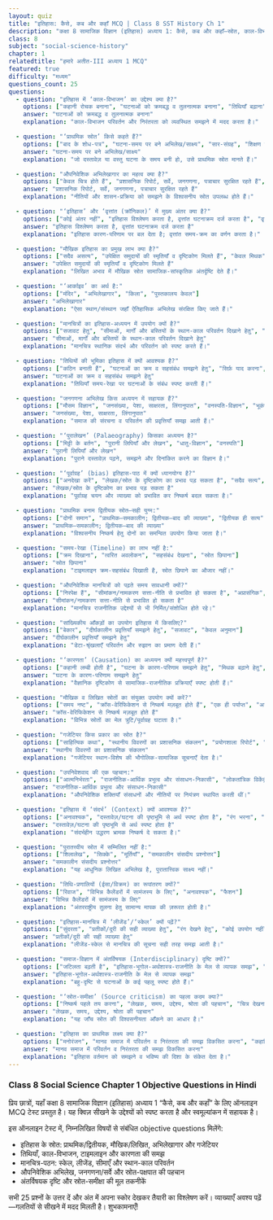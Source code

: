 ```yaml
---
layout: quiz
title: "इतिहास: कैसे, कब और कहाँ MCQ | Class 8 SST History Ch 1"
description: "कक्षा 8 सामाजिक विज्ञान (इतिहास) अध्याय 1: कैसे, कब और कहाँ—स्रोत, काल-विभाजन, तिथियाँ, अभिलेखागार और मानचित्र-आधारित 25 MCQ।"
class: 8
subject: "social-science-history"
chapter: 1
relatedtitle: "हमारे अतीत-III अध्याय 1 MCQ"
featured: true
difficulty: "मध्यम"
questions_count: 25
questions:
  - question: "इतिहास में ‘काल-विभाजन’ का उद्देश्य क्या है?"
    options: ["कहानी रोचक बनाना", "घटनाओं को क्रमबद्ध व तुलनात्मक बनाना", "तिथियाँ बढ़ाना", "चित्र सजावट"]
    answer: "घटनाओं को क्रमबद्ध व तुलनात्मक बनाना"
    explanation: "काल-विभाजन परिवर्तन और निरंतरता को व्यवस्थित समझने में मदद करता है।"

  - question: "‘प्राथमिक स्रोत’ किसे कहते हैं?"
    options: ["बाद के शोध-पत्र", "घटना-समय पर बने अभिलेख/साक्ष्य", "सार-संग्रह", "शिक्षण नोट्स"]
    answer: "घटना-समय पर बने अभिलेख/साक्ष्य"
    explanation: "जो दस्तावेज़ या वस्तु घटना के समय बनी हो, उसे प्राथमिक स्रोत मानते हैं।"

  - question: "औपनिवेशिक अभिलेखागार का महत्व क्या है?"
    options: ["केवल चित्र होते हैं", "प्रशासनिक रिपोर्ट, सर्वे, जनगणना, पत्राचार सुरक्षित रहते हैं", "लोककथा मिलती है", "मानचित्र नहीं मिलते"]
    answer: "प्रशासनिक रिपोर्ट, सर्वे, जनगणना, पत्राचार सुरक्षित रहते हैं"
    explanation: "नीतियों और शासन-प्रक्रिया को समझने के विश्वसनीय स्रोत उपलब्ध होते हैं।"

  - question: "‘इतिहास’ और ‘वृत्तांत (क्रॉनिकल)’ में मुख्य अंतर क्या है?"
    options: ["कोई अंतर नहीं", "इतिहास विश्लेषण करता है, वृत्तांत घटनाक्रम दर्ज करता है", "वृत्तांत विश्लेषण करता है", "इतिहास केवल तिथियाँ है"]
    answer: "इतिहास विश्लेषण करता है, वृत्तांत घटनाक्रम दर्ज करता है"
    explanation: "इतिहास कारण-परिणाम पर बल देता है; वृत्तांत समय-क्रम का वर्णन करता है।"

  - question: "मौखिक इतिहास का प्रमुख लाभ क्या है?"
    options: ["सदैव असत्य", "उपेक्षित समुदायों की स्मृतियाँ व दृष्टिकोण मिलते हैं", "केवल मिथक", "अनावश्यक"]
    answer: "उपेक्षित समुदायों की स्मृतियाँ व दृष्टिकोण मिलते हैं"
    explanation: "लिखित अभाव में मौखिक स्रोत सामाजिक-सांस्कृतिक अंतर्दृष्टि देते हैं।"

  - question: "‘आर्काइव’ का अर्थ है:"
    options: ["मंदिर", "अभिलेखागार", "किला", "पुस्तकालय केवल"]
    answer: "अभिलेखागार"
    explanation: "ऐसा स्थान/संस्थान जहाँ ऐतिहासिक अभिलेख संरक्षित किए जाते हैं।"

  - question: "मानचित्रों का इतिहास-अध्ययन में उपयोग क्यों है?"
    options: ["सजावट हेतु", "सीमाओं, मार्गों और बस्तियों के स्थान-काल परिवर्तन दिखाने हेतु", "केवल रेखांकन", "रंग अभ्यास"]
    answer: "सीमाओं, मार्गों और बस्तियों के स्थान-काल परिवर्तन दिखाने हेतु"
    explanation: "मानचित्र स्थानिक संदर्भ और परिवर्तन को स्पष्ट करते हैं।"

  - question: "तिथियों की भूमिका इतिहास में क्यों आवश्यक है?"
    options: ["कठिन बनाती हैं", "घटनाओं का क्रम व सहसंबंध समझने हेतु", "सिर्फ़ याद करना", "अनावश्यक"]
    answer: "घटनाओं का क्रम व सहसंबंध समझने हेतु"
    explanation: "तिथियाँ समय-रेखा पर घटनाओं के संबंध स्पष्ट करती हैं।"

  - question: "जनगणना अभिलेख किस अध्ययन में सहायक हैं?"
    options: ["मौसम विज्ञान", "जनसंख्या, पेशा, साक्षरता, लिंगानुपात", "वनस्पति-विज्ञान", "भूकंप-मापन"]
    answer: "जनसंख्या, पेशा, साक्षरता, लिंगानुपात"
    explanation: "समाज की संरचना व परिवर्तन की प्रवृत्तियाँ समझ आती हैं।"

  - question: "‘पुरालेखन’ (Palaeography) किसका अध्ययन है?"
    options: ["मिट्टी के बर्तन", "पुरानी लिपियाँ और लेखन", "धातु-विज्ञान", "वनस्पति"]
    answer: "पुरानी लिपियाँ और लेखन"
    explanation: "पुराने दस्तावेज़ पढ़ने, समझने और दिनांकित करने का विज्ञान है।"

  - question: "‘पूर्वाग्रह’ (bias) इतिहास-पाठ में क्यों ध्यानयोग्य है?"
    options: ["अनदेखा करें", "लेखक/स्रोत के दृष्टिकोण का प्रभाव पड़ सकता है", "सदैव सत्य", "स्रोत नहीं चाहिए"]
    answer: "लेखक/स्रोत के दृष्टिकोण का प्रभाव पड़ सकता है"
    explanation: "पूर्वाग्रह चयन और व्याख्या को प्रभावित कर निष्कर्ष बदल सकता है।"

  - question: "प्राथमिक बनाम द्वितीयक स्रोत—सही युग्म:"
    options: ["दोनों समान", "प्राथमिक—समकालीन; द्वितीयक—बाद की व्याख्या", "द्वितीयक ही सत्य", "प्राथमिक असत्य"]
    answer: "प्राथमिक—समकालीन; द्वितीयक—बाद की व्याख्या"
    explanation: "विश्वसनीय निष्कर्ष हेतु दोनों का समन्वित उपयोग किया जाता है।"

  - question: "समय-रेखा (Timeline) का लाभ नहीं है:"
    options: ["क्रम दिखाना", "त्वरित अवलोकन", "सहसंबंध देखना", "स्रोत छिपाना"]
    answer: "स्रोत छिपाना"
    explanation: "टाइमलाइन क्रम-सहसंबंध दिखाती है, स्रोत छिपाने का औजार नहीं।"

  - question: "औपनिवेशिक मानचित्रों को पढ़ते समय सावधानी क्यों?"
    options: ["निरपेक्ष हैं", "सीमांकन/नामकरण सत्ता-नीति से प्रभावित हो सकता है", "अप्रासंगिक", "केवल सुंदर"]
    answer: "सीमांकन/नामकरण सत्ता-नीति से प्रभावित हो सकता है"
    explanation: "मानचित्र राजनीतिक उद्देश्यों से भी निर्मित/संशोधित होते रहे।"

  - question: "सांख्यिकीय आँकड़ों का उपयोग इतिहास में किसलिए?"
    options: ["बेकार", "दीर्घकालीन प्रवृत्तियाँ समझने हेतु", "सजावट", "केवल अनुमान"]
    answer: "दीर्घकालीन प्रवृत्तियाँ समझने हेतु"
    explanation: "डेटा-श्रृंखलाएँ परिवर्तन और रुझान का प्रमाण देती हैं।"

  - question: "‘कारणता’ (Causation) का अध्ययन क्यों महत्त्वपूर्ण है?"
    options: ["कहानी लम्बी होती है", "घटना के कारण-परिणाम समझने हेतु", "मिथक बढ़ाने हेतु", "केवल तिथि हेतु"]
    answer: "घटना के कारण-परिणाम समझने हेतु"
    explanation: "वैज्ञानिक दृष्टिकोण से सामाजिक-राजनीतिक प्रक्रियाएँ स्पष्ट होती हैं।"

  - question: "मौखिक व लिखित स्रोतों का संयुक्त उपयोग क्यों करें?"
    options: ["समय नष्ट", "क्रॉस-वेरिफिकेशन से निष्कर्ष मज़बूत होते हैं", "एक ही पर्याप्त", "अनावश्यक"]
    answer: "क्रॉस-वेरिफिकेशन से निष्कर्ष मज़बूत होते हैं"
    explanation: "विभिन्न स्रोतों का मेल त्रुटि/पूर्वाग्रह घटाता है।"

  - question: "गजेटियर किस प्रकार का स्रोत है?"
    options: ["साहित्यिक कथा", "स्थानीय विवरणों का प्रशासनिक संकलन", "प्रयोगशाला रिपोर्ट", "कथा-कहानी"]
    answer: "स्थानीय विवरणों का प्रशासनिक संकलन"
    explanation: "गजेटियर स्थान-विशेष की भौगोलिक-सामाजिक सूचनाएँ देता है।"

  - question: "उपनिवेशवाद की एक पहचान:"
    options: ["आत्मनिर्भरता", "राजनीतिक-आर्थिक प्रभुत्व और संसाधन-निकासी", "लोकतांत्रिक विकेंद्रीकरण", "कर-समाप्ति"]
    answer: "राजनीतिक-आर्थिक प्रभुत्व और संसाधन-निकासी"
    explanation: "औपनिवेशिक शक्तियाँ संसाधनों और नीतियों पर नियंत्रण स्थापित करती थीं।"

  - question: "इतिहास में ‘संदर्भ’ (Context) क्यों आवश्यक है?"
    options: ["अनावश्यक", "दस्तावेज़/घटना की पृष्ठभूमि से अर्थ स्पष्ट होता है", "रंग भरना", "चित्र सजाना"]
    answer: "दस्तावेज़/घटना की पृष्ठभूमि से अर्थ स्पष्ट होता है"
    explanation: "संदर्भहीन उद्धरण भ्रामक निष्कर्ष दे सकता है।"

  - question: "पुरातत्त्वीय स्रोत में सम्मिलित नहीं है:"
    options: ["शिलालेख", "सिक्के", "मूर्तियाँ", "समकालीन संसदीय प्रश्नोत्तर"]
    answer: "समकालीन संसदीय प्रश्नोत्तर"
    explanation: "यह आधुनिक लिखित अभिलेख है, पुरातात्त्विक साक्ष्य नहीं।"

  - question: "तिथि-प्रणालियों (ईसा/विक्रम) का रूपांतरण क्यों?"
    options: ["रिवाज", "विभिन्न कैलेंडरों में सामंजस्य के लिए", "अनावश्यक", "फैशन"]
    answer: "विभिन्न कैलेंडरों में सामंजस्य के लिए"
    explanation: "अंतरराष्ट्रीय तुलना हेतु सामान्य मापक की ज़रूरत होती है।"

  - question: "इतिहास-मानचित्र में ‘लीजेंड’/‘स्केल’ क्यों पढ़ें?"
    options: ["सुंदरता", "प्रतीकों/दूरी की सही व्याख्या हेतु", "रंग देखने हेतु", "कोई उपयोग नहीं"]
    answer: "प्रतीकों/दूरी की सही व्याख्या हेतु"
    explanation: "लीजेंड-स्केल से मानचित्र की सूचना सही तरह समझ आती है।"

  - question: "समाज-विज्ञान में अंतर्विषयक (Interdisciplinary) दृष्टि क्यों?"
    options: ["जटिलता बढ़ती है", "इतिहास-भूगोल-अर्थशास्त्र-राजनीति के मेल से व्यापक समझ", "अनावश्यक", "केवल इतिहास पर्याप्त"]
    answer: "इतिहास-भूगोल-अर्थशास्त्र-राजनीति के मेल से व्यापक समझ"
    explanation: "बहु-दृष्टि से घटनाओं के कई पहलू स्पष्ट होते हैं।"

  - question: "‘स्रोत-समीक्षा’ (Source criticism) का पहला कदम क्या?"
    options: ["निष्कर्ष पहले तय करना", "लेखक, समय, उद्देश्य, श्रोता की पहचान", "चित्र देखना", "रंग चुनना"]
    answer: "लेखक, समय, उद्देश्य, श्रोता की पहचान"
    explanation: "यह जाँच स्रोत की विश्वसनीयता आँकने का आधार है।"

  - question: "इतिहास का प्राथमिक लक्ष्य क्या है?"
    options: ["मनोरंजन", "मानव समाज में परिवर्तन व निरंतरता की समझ विकसित करना", "कहानियाँ गढ़ना", "केवल युद्ध पढ़ना"]
    answer: "मानव समाज में परिवर्तन व निरंतरता की समझ विकसित करना"
    explanation: "इतिहास वर्तमान को समझने व भविष्य की दिशा के संकेत देता है।"
---
```


### Class 8 Social Science Chapter 1 Objective Questions in Hindi

प्रिय छात्रों, यहाँ कक्षा 8 सामाजिक विज्ञान (इतिहास) अध्याय 1 “कैसे, कब और कहाँ” के लिए ऑनलाइन MCQ टेस्ट प्रस्तुत है। यह क्विज़ सीखने के उद्देश्यों को स्पष्ट करता है और स्वमूल्यांकन में सहायक है।

इस ऑनलाइन टेस्ट में, निम्नलिखित विषयों से संबंधित objective questions मिलेंगे:
- इतिहास के स्रोत: प्राथमिक/द्वितीयक, मौखिक/लिखित, अभिलेखागार और गजेटियर
- तिथियाँ, काल-विभाजन, टाइमलाइन और कारणता की समझ
- मानचित्र-पठन: स्केल, लीजेंड, सीमाएँ और स्थान-काल परिवर्तन
- औपनिवेशिक अभिलेख, जनगणना/सर्वे और स्रोत-पक्षपात की पहचान
- अंतर्विषयक दृष्टि और स्रोत-समीक्षा की मूल तकनीकें

सभी 25 प्रश्नों के उत्तर दें और अंत में अपना स्कोर देखकर तैयारी का विश्लेषण करें। व्याख्याएँ अवश्य पढ़ें—गलतियों से सीखने में मदद मिलती है। शुभकामनाएँ!
